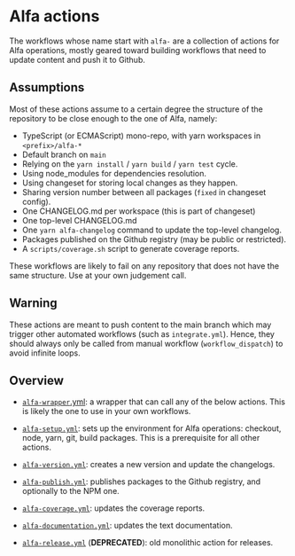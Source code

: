# Alfa actions

The workflows whose name start with `alfa-` are a collection of actions for Alfa operations, mostly geared toward building workflows that need to update content and push it to Github.

## Assumptions

Most of these actions assume to a certain degree the structure of the repository to be close enough to the one of Alfa, namely:
* TypeScript (or ECMAScript) mono-repo, with yarn workspaces in `<prefix>/alfa-*`
* Default branch on `main`
* Relying on the `yarn install` / `yarn build` / `yarn test` cycle.
* Using node_modules for dependencies resolution.
* Using changeset for storing local changes as they happen.
* Sharing version number between all packages (`fixed` in changeset config).
* One CHANGELOG.md per workspace (this is part of changeset)
* One top-level CHANGELOG.md
* One `yarn alfa-changelog` command to update the top-level changelog.
* Packages published on the Github registry (may be public or restricted).
* A `scripts/coverage.sh` script to generate coverage reports.

These workflows are likely to fail on any repository that does not have the same structure. Use at your own judgement call.

## Warning

These actions are meant to push content to the main branch which may trigger other automated workflows (such as `integrate.yml`). Hence, they should always only be called from manual workflow (`workflow_dispatch`) to avoid infinite loops.

## Overview

* [`alfa-wrapper`.yml](alfa-wrapper.yml): a wrapper that can call any of the below actions. This is likely the one to use in your own workflows.

* [`alfa-setup.yml`](alfa-setup.yml): sets up the environment for Alfa operations: checkout, node, yarn, git, build packages. This is a prerequisite for all other actions.
* [`alfa-version.yml`](alfa-version.yml): creates a new version and update the changelogs.
* [`alfa-publish.yml`](alfa-publish.yml): publishes packages to the Github registry, and optionally to the NPM one.
* [`alfa-coverage.yml`](alfa-coverage.yml): updates the coverage reports.
* [`alfa-documentation.yml`](alfa-documentation.yml): updates the text documentation.

* [`alfa-release.yml`](./alfa-release.yml) (**DEPRECATED**): old monolithic action for releases.